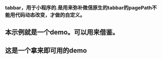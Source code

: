 ### tabbar，用于小程序的.是用来弥补微信原生的tabbar的pagePath不能用代码动态改变，才做的自定义。
## 本示例就是一个demo。可以用来借鉴。
## 这是一个拿来即可用的demo
